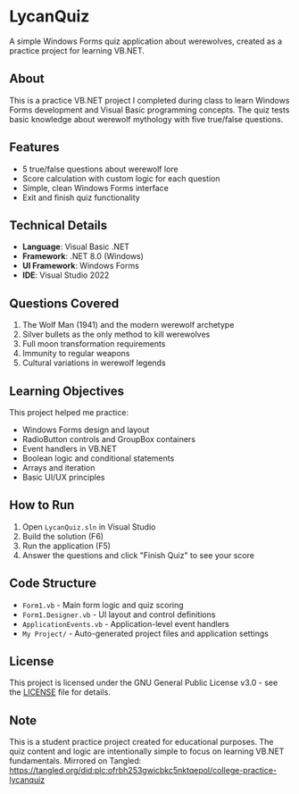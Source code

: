 # LycanQuiz

A simple Windows Forms quiz application about werewolves, created as a practice project for learning VB.NET.

## About

This is a practice VB.NET project I completed during class to learn Windows Forms development and Visual Basic programming concepts. The quiz tests basic knowledge about werewolf mythology with five true/false questions.

## Features

- 5 true/false questions about werewolf lore
- Score calculation with custom logic for each question
- Simple, clean Windows Forms interface
- Exit and finish quiz functionality

## Technical Details

- **Language**: Visual Basic .NET
- **Framework**: .NET 8.0 (Windows)
- **UI Framework**: Windows Forms
- **IDE**: Visual Studio 2022

## Questions Covered

1. The Wolf Man (1941) and the modern werewolf archetype
2. Silver bullets as the only method to kill werewolves
3. Full moon transformation requirements
4. Immunity to regular weapons
5. Cultural variations in werewolf legends

## Learning Objectives

This project helped me practice:
- Windows Forms design and layout
- RadioButton controls and GroupBox containers
- Event handlers in VB.NET
- Boolean logic and conditional statements
- Arrays and iteration
- Basic UI/UX principles

## How to Run

1. Open `LycanQuiz.sln` in Visual Studio
2. Build the solution (F6)
3. Run the application (F5)
4. Answer the questions and click "Finish Quiz" to see your score

## Code Structure

- `Form1.vb` - Main form logic and quiz scoring
- `Form1.Designer.vb` - UI layout and control definitions
- `ApplicationEvents.vb` - Application-level event handlers
- `My Project/` - Auto-generated project files and application settings

## License

This project is licensed under the GNU General Public License v3.0 - see the [LICENSE](LICENSE) file for details.

## Note

This is a student practice project created for educational purposes. The quiz content and logic are intentionally simple to focus on learning VB.NET fundamentals.
Mirrored on Tangled: https://tangled.org/did:plc:ofrbh253gwicbkc5nktqepol/college-practice-lycanquiz
